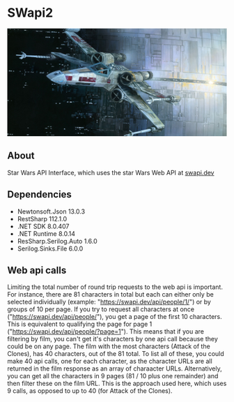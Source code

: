 # SWapi2
![Red 5](https://github.com/Juantantan/SWapi2/blob/239dad8a13c91c1807f455b6ce6a9c260ed7d091/SWapi2/images/Red%205.jpg)
## About
Star Wars API Interface, which uses the star Wars Web API at [swapi.dev](https://swapi.dev/api/) 

## Dependencies
- Newtonsoft.Json 13.0.3
- RestSharp 112.1.0
- .NET SDK 8.0.407
- .NET Runtime 8.0.14
- ResSharp.Serilog.Auto 1.6.0
- Serilog.Sinks.File 6.0.0

## Web api calls
Limiting the total number of round trip requests to the web api is important. 
For instance, there are 81 characters in total but each can either only be selected individually (example: "https://swapi.dev/api/people/1/") or by groups of 10 per page. If you try to request all characters at once ("https://swapi.dev/api/people/"), you get a page of the first 10 characters. 
This is equivalent to qualifying the page for page 1 ("https://swapi.dev/api/people/?page=1").
This means that if you are filtering by film, you can't get it's characters by one api call because they could be on any page. 
The film with the most characters (Attack of the Clones), has 40 characters, out of the 81 total. To list all of these, you could make 40 api calls, one for each character, as the character URLs are all returned in the film response as an array of charaacter URLs. 
Alternatively, you can get all the characters in 9 pages (81 / 10 plus one remainder) and then filter these on the film URL. This is the approach used here, which uses 9 calls, as opposed to up to 40 (for Attack of the Clones).
